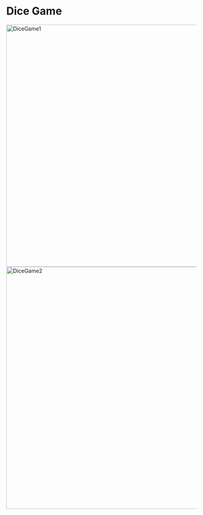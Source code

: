 <h1>Dice Game</h1>
<img width="1365" height="641" alt="DiceGame1" src="https://github.com/user-attachments/assets/e46ab435-a67c-4766-bc51-95054565ea09" />
<img width="1365" height="641" alt="DiceGame2" src="https://github.com/user-attachments/assets/605f9511-9b20-4d6f-8c38-2d401f8ffad6" />
